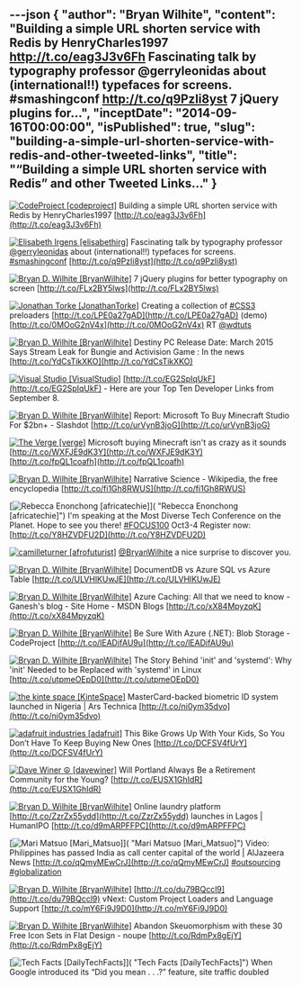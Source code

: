 ---json
{
  "author": "Bryan Wilhite",
  "content": "Building a simple URL shorten service with Redis by HenryCharles1997 http://t.co/eag3J3v6Fh  Fascinating talk by typography professor @gerryleonidas about (international!!) typefaces for screens. #smashingconf http://t.co/q9PzIi8yst  7 jQuery plugins for...",
  "inceptDate": "2014-09-16T00:00:00",
  "isPublished": true,
  "slug": "building-a-simple-url-shorten-service-with-redis-and-other-tweeted-links",
  "title": "“Building a simple URL shorten service with Redis” and other Tweeted Links…"
}
---

[<img alt="CodeProject [codeproject]" src="https://songhay.blob.core.windows.net/shared-social-twitter/codeproject.png">](http://t.co/4uZjbAWyZS "CodeProject [codeproject]") <span>Building a simple URL shorten service with Redis by HenryCharles1997 [http://t.co/eag3J3v6Fh](http://t.co/eag3J3v6Fh)</span>

[<img alt="Elisabeth Irgens [elisabethirg]" src="https://songhay.blob.core.windows.net/shared-social-twitter/elisabethirg.jpeg">](http://t.co/gIfp1l4Tp7 "Elisabeth Irgens [elisabethirg]") <span>Fascinating talk by typography professor [@gerryleonidas](http://twitter.com/gerryleonidas) about (international!!) typefaces for screens. [#smashingconf](http://search.twitter.com/search?q=%23smashingconf) [http://t.co/q9PzIi8yst](http://t.co/q9PzIi8yst)</span>

[<img alt="Bryan D. Wilhite [BryanWilhite]" src="https://songhay.blob.core.windows.net/shared-social-twitter/BryanWilhite.jpeg">](http://t.co/UNdqV0Z1zz "Bryan D. Wilhite [BryanWilhite]") <span>7 jQuery plugins for better typography on screen [http://t.co/FLx2BY5lws](http://t.co/FLx2BY5lws)</span>

[<img alt="Jonathan Torke [JonathanTorke]" src="https://songhay.blob.core.windows.net/shared-social-twitter/JonathanTorke.png">](http://t.co/os5uqU3MvE "Jonathan Torke [JonathanTorke]") <span>Creating a collection of [#CSS3](http://search.twitter.com/search?q=%23CSS3) preloaders [http://t.co/LPE0a27gAD](http://t.co/LPE0a27gAD) (demo) [http://t.co/0MOoG2nV4x](http://t.co/0MOoG2nV4x) RT [@wdtuts](http://twitter.com/wdtuts)</span>

[<img alt="Bryan D. Wilhite [BryanWilhite]" src="https://songhay.blob.core.windows.net/shared-social-twitter/BryanWilhite.jpeg">](http://t.co/UNdqV0Z1zz "Bryan D. Wilhite [BryanWilhite]") <span>Destiny PC Release Date: March 2015 Says Stream Leak for Bungie and Activision Game : In the news [http://t.co/YdCsTikXKO](http://t.co/YdCsTikXKO)</span>

[<img alt="Visual Studio [VisualStudio]" src="https://songhay.blob.core.windows.net/shared-social-twitter/VisualStudio.png">](http://t.co/OqnL9IGcUY "Visual Studio [VisualStudio]") <span>[http://t.co/EG2SpIqUkF](http://t.co/EG2SpIqUkF) - Here are your Top Ten Developer Links from September 8.</span>

[<img alt="Bryan D. Wilhite [BryanWilhite]" src="https://songhay.blob.core.windows.net/shared-social-twitter/BryanWilhite.jpeg">](http://t.co/UNdqV0Z1zz "Bryan D. Wilhite [BryanWilhite]") <span>Report: Microsoft To Buy Minecraft Studio For $2bn+ - Slashdot [http://t.co/urVynB3joG](http://t.co/urVynB3joG)</span>

[<img alt="The Verge [verge]" src="https://songhay.blob.core.windows.net/shared-social-twitter/verge.png">](http://t.co/LZQGZeS7N1 "The Verge [verge]") <span>Microsoft buying Minecraft isn't as crazy as it sounds [http://t.co/WXFJE9dK3Y](http://t.co/WXFJE9dK3Y) [http://t.co/fpQL1coafh](http://t.co/fpQL1coafh)</span>

[<img alt="Bryan D. Wilhite [BryanWilhite]" src="https://songhay.blob.core.windows.net/shared-social-twitter/BryanWilhite.jpeg">](http://t.co/UNdqV0Z1zz "Bryan D. Wilhite [BryanWilhite]") <span>Narrative Science - Wikipedia, the free encyclopedia [http://t.co/fi1Gh8RWUS](http://t.co/fi1Gh8RWUS)</span>

[<img alt="Rebecca Enonchong [africatechie]" src="https://songhay.blob.core.windows.net/shared-social-twitter/africatechie.jpg">]( "Rebecca Enonchong [africatechie]") <span>I'm speaking at the Most Diverse Tech Conference on the Planet. Hope to see you there! [#FOCUS100](http://search.twitter.com/search?q=%23FOCUS100) Oct3-4 Register now: [http://t.co/Y8HZVDFU2D](http://t.co/Y8HZVDFU2D)</span>

[<img alt="camilleturner [afrofuturist]" src="https://songhay.blob.core.windows.net/shared-social-twitter/afrofuturist.jpeg">](http://t.co/zjgGw8JARc "camilleturner [afrofuturist]") <span>[@BryanWilhite](http://twitter.com/BryanWilhite) a nice surprise to discover you.</span>

[<img alt="Bryan D. Wilhite [BryanWilhite]" src="https://songhay.blob.core.windows.net/shared-social-twitter/BryanWilhite.jpeg">](http://t.co/UNdqV0Z1zz "Bryan D. Wilhite [BryanWilhite]") <span>DocumentDB vs Azure SQL vs Azure Table [http://t.co/ULVHlKUwJE](http://t.co/ULVHlKUwJE)</span>

[<img alt="Bryan D. Wilhite [BryanWilhite]" src="https://songhay.blob.core.windows.net/shared-social-twitter/BryanWilhite.jpeg">](http://t.co/UNdqV0Z1zz "Bryan D. Wilhite [BryanWilhite]") <span>Azure Caching: All that we need to know - Ganesh's blog - Site Home - MSDN Blogs [http://t.co/xX84MpyzqK](http://t.co/xX84MpyzqK)</span>

[<img alt="Bryan D. Wilhite [BryanWilhite]" src="https://songhay.blob.core.windows.net/shared-social-twitter/BryanWilhite.jpeg">](http://t.co/UNdqV0Z1zz "Bryan D. Wilhite [BryanWilhite]") <span>Be Sure With Azure (.NET): Blob Storage - CodeProject [http://t.co/lEADifAU9u](http://t.co/lEADifAU9u)</span>

[<img alt="Bryan D. Wilhite [BryanWilhite]" src="https://songhay.blob.core.windows.net/shared-social-twitter/BryanWilhite.jpeg">](http://t.co/UNdqV0Z1zz "Bryan D. Wilhite [BryanWilhite]") <span>The Story Behind 'init' and 'systemd': Why 'init' Needed to be Replaced with 'systemd' in Linux [http://t.co/utpmeOEpD0](http://t.co/utpmeOEpD0)</span>

[<img alt="the kinte space [KinteSpace]" src="https://songhay.blob.core.windows.net/shared-social-twitter/KinteSpace.png">](http://t.co/s5roAXuR0y "the kinte space [KinteSpace]") <span>MasterCard-backed biometric ID system launched in Nigeria | Ars Technica [http://t.co/ni0ym35dvo](http://t.co/ni0ym35dvo)</span>

[<img alt="adafruit industries [adafruit]" src="https://songhay.blob.core.windows.net/shared-social-twitter/adafruit.png">](http://t.co/SZx5AMX0gq "adafruit industries [adafruit]") <span>This Bike Grows Up With Your Kids, So You Don’t Have To Keep Buying New Ones [http://t.co/DCFSV4fUrY](http://t.co/DCFSV4fUrY)</span>

[<img alt="Dave Winer ☮ [davewiner]" src="https://songhay.blob.core.windows.net/shared-social-twitter/davewiner.jpeg">](http://t.co/fuxogiHMsn "Dave Winer ☮ [davewiner]") <span>Will Portland Always Be a Retirement Community for the Young? [http://t.co/EUSX1GhIdR](http://t.co/EUSX1GhIdR)</span>

[<img alt="Bryan D. Wilhite [BryanWilhite]" src="https://songhay.blob.core.windows.net/shared-social-twitter/BryanWilhite.jpeg">](http://t.co/UNdqV0Z1zz "Bryan D. Wilhite [BryanWilhite]") <span>Online laundry platform [http://t.co/ZzrZx55ydd](http://t.co/ZzrZx55ydd) launches in Lagos | HumanIPO [http://t.co/d9mARPFFPC](http://t.co/d9mARPFFPC)</span>

[<img alt="Mari Matsuo [Mari_Matsuo]" src="https://songhay.blob.core.windows.net/shared-social-twitter/Mari_Matsuo.jpeg">]( "Mari Matsuo [Mari_Matsuo]") <span>Video: Philippines has passed India as call center capital of the world | AlJazeera News [http://t.co/qQmyMEwCrJ](http://t.co/qQmyMEwCrJ) [#outsourcing](http://search.twitter.com/search?q=%23outsourcing) [#globalization](http://search.twitter.com/search?q=%23globalization)</span>

[<img alt="Bryan D. Wilhite [BryanWilhite]" src="https://songhay.blob.core.windows.net/shared-social-twitter/BryanWilhite.jpeg">](http://t.co/UNdqV0Z1zz "Bryan D. Wilhite [BryanWilhite]") <span>[http://t.co/du79BQccl9](http://t.co/du79BQccl9) vNext: Custom Project Loaders and Language Support [http://t.co/mY6Fi9J9D0](http://t.co/mY6Fi9J9D0)</span>

[<img alt="Bryan D. Wilhite [BryanWilhite]" src="https://songhay.blob.core.windows.net/shared-social-twitter/BryanWilhite.jpeg">](http://t.co/UNdqV0Z1zz "Bryan D. Wilhite [BryanWilhite]") <span>Abandon Skeuomorphism with these 30 Free Icon Sets in Flat Design - noupe [http://t.co/RdmPx8gEjY](http://t.co/RdmPx8gEjY)</span>

[<img alt="Tech Facts [DailyTechFacts]" src="https://songhay.blob.core.windows.net/shared-social-twitter/DailyTechFacts.jpeg">]( "Tech Facts [DailyTechFacts]") <span>When Google introduced its “Did you mean . . .?” feature, site traffic doubled</span>
